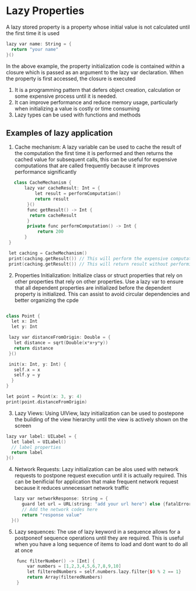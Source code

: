 # Lazy Properties

A lazy stored property is a property whose initial value is not calculated until the first time it is used


```cpp
lazy var name: String = {
  return "your name"
}()
```

In the above example, the property initialization code is contained within a closure which is passed as an argument to the lazy var declaration. When the property is first accessed, the closure is executed

1. It is a programming pattern that defers object creation, calculation or some expensive process until it is needed.
2. It can improve performance and reduce memory usage, particularly when initializing a value is costly or time consuming
3. Lazy types can be used with functions and methods


## Examples of lazy application

1. Cache mechanism:
   A lazy variable can be used to cache the result of the computation the first time it is performed and then returns the cached value for subsequent calls, this can be useful for expensive computations that are called frequently because it improves performance significantly

 ```cpp
    class CacheMechanism {
        lazy var cacheResult: Int = {
            let result = performComputation()
            return result
         }()
         func getResult() -> Int {
          return cacheResult
         }
         private func performComputation() -> Int {
             return 200
        }
  }

  let caching = CacheMechanism()
  print(caching.getResult()) // This will perform the expensive computation and cache the result
  print(caching.getResult()) // This will return result without performing the expensive computation
```


2. Properties Initialization:
    Initialize class or struct properties that rely on other properties that rely on other properties. Use a lazy var to ensure that all dependent properties are initialized before the dependent property is initialized. This can assist to avoid circular dependencies and better organizing the cpde
   
```cpp

class Point {
  let x: Int
  let y: Int

 lazy var distanceFromOrigin: Double = {
   let distance = sqrt(Double(x*x+y*y))
   return distance
 }()

 init(x: Int, y: Int) {
   self.x = x
   self.y = y
  }
}

let point = Point(x: 3, y: 4)
print(point.distanceFromOrigin)

```


3. Lazy Views:
    Using UIView, lazy initialization can be used to postepone the building of the view hierarchy until the view is actively shown on the screen

  ```cpp
lazy var label: UILabel = {
    let label = UILabel()
    // label properties
    return label
}()

 ```

4. Network Requests:
    Lazy initialization can be alos used with network requests to postpone request execution until it is actually required. This can be benificial for application that make frequent network request because it reduces unnecessart network traffic
  ```cpp
     lazy var networkResponse: String = {
        guard let url = URL(string: "add your url here") else {fatalError("error Message")}
        // Add the network codes here
        return "response value"
    }()

 ```


5. Lazy sequences:
   The use of lazy keyword in a sequence allows for a postponeof sequence operations until they are required. This is useful when you have a long sequence of items to load and dont want to do  all at once
   
```cpp
    func filterNumber() -> [Int] {
        var numbers = [1,2,3,4,5,6,7,8,9,10]
        let filteredNumbers = self.numbers.lazy.filter{$0 % 2 == 1}
        return Array(filteredNumbers)
    }
 ```

